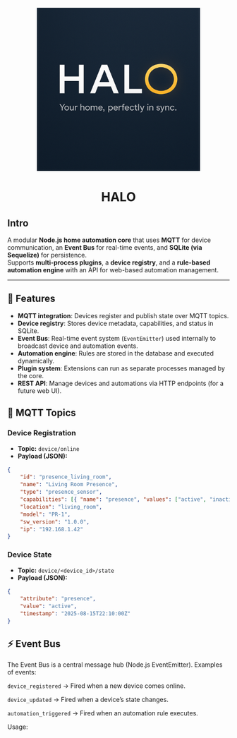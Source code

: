 <p align="center">
    <img height="370px" src="./logo.png" />
</p>

<h1 align="center">HALO</h1>

## Intro

A modular **Node.js home automation core** that uses **MQTT** for device communication, an **Event Bus** for real-time events, and **SQLite (via
Sequelize)** for persistence.  
Supports **multi-process plugins**, a **device registry**, and a **rule-based automation engine** with an API for web-based automation management.

---

## 🚀 Features

- **MQTT integration**: Devices register and publish state over MQTT topics.
- **Device registry**: Stores device metadata, capabilities, and status in SQLite.
- **Event Bus**: Real-time event system (`EventEmitter`) used internally to broadcast device and automation events.
- **Automation engine**: Rules are stored in the database and executed dynamically.
- **Plugin system**: Extensions can run as separate processes managed by the core.
- **REST API**: Manage devices and automations via HTTP endpoints (for a future web UI).

## 📡 MQTT Topics

### Device Registration

- **Topic:** `device/online`
- **Payload (JSON):**

```json
{
    "id": "presence_living_room",
    "name": "Living Room Presence",
    "type": "presence_sensor",
    "capabilities": [{ "name": "presence", "values": ["active", "inactive"] }],
    "location": "living_room",
    "model": "PR-1",
    "sw_version": "1.0.0",
    "ip": "192.168.1.42"
}
```

### Device State

- **Topic:** `device/<device_id>/state`
- **Payload (JSON):**

```json
{
    "attribute": "presence",
    "value": "active",
    "timestamp": "2025-08-15T22:10:00Z"
}
```

## ⚡ Event Bus

The Event Bus is a central message hub (Node.js EventEmitter). Examples of events:

`device_registered` → Fired when a new device comes online.

`device_updated` → Fired when a device’s state changes.

`automation_triggered` → Fired when an automation rule executes.

Usage:

```js

```

